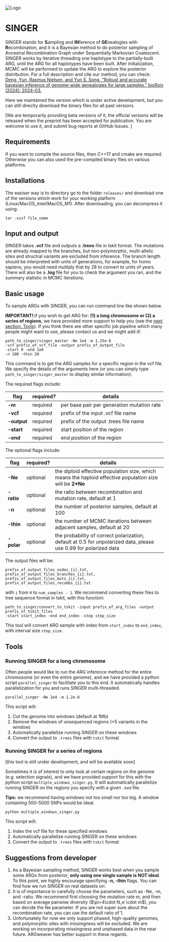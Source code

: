 ![Logo](SINGER.png)
# SINGER
SINGER stands for **S**ampling and **IN**ference of **GE**nealogies with **R**ecombination, and it is a Bayesian method to do posterior sampling of Ancestral Recombination Graph under Sequentially Markovian Coalescent. SINGER works by iterative threading one haplotype to the partially-built ARG, until the ARG for all haplotypes have been built. After initialization, MCMC will be performed to update the ARG to explore the posterior distribution. For a full description and cite our method, you can check: [Deng, Yun, Rasmus Nielsen, and Yun S. Song. "Robust and accurate bayesian inference of genome-wide genealogies for large samples." bioRxiv (2024): 2024-03.](https://www.biorxiv.org/content/10.1101/2024.03.16.585351v1.supplementary-material)


Here we maintained the version which is under active development, but you can still direclty download the binary files for all past versions. 

[We are temporarily providing beta versions of it, the official versions will be released when the preprint has been accepted for publication. You are welcome to use it, and submit bug reports at GitHub Issues. ]

## Requirements

If you want to compile the source files, then C++17 and cmake are required. Otherwise you can also used the pre-compiled binary files on various platforms. 

## Installations

The easiser way is to directory go to the folder `releases/` and download one of the versions which work for your working platform (Linux/MacOS_Intel/MacOS_M1). After downloading, you can decompress it using:

```
tar -xvzf file_name
```

## Input and output

SINGER takes **.vcf** file and outputs a **.trees** file in tskit format. The mutations are already mapped to the branches, but non-polymorphic, multi-allelic sites and structral variants are excluded from inference. The branch length should be interpreted with units of generations, for example, for homo sapiens, you would need multiply that by 28 to convert to units of years. There will also be a **.log** file for you to check the argument you ran, and the summary statistic in MCMC iterations. 

## Basic usage

To sample ARGs with SINGER, you can run command line like shown below. 

**IMPORTANT!**:if you wish to get ARG for: **(1) a long chromosome or (2) a series of regions**, we have provided more support to help you (see the [next section: Tools](#Tools)). If you think there are other specific job pipeline which many people might want to use, please contact us and we might add it! 

```
path_to_singer/singer_master -Ne 1e4 -m 1.25e-8
-vcf prefix_of_vcf_file -output prefix_of_output_file
-start 0 -end 1e6
-n 100 -thin 20
```

This command is to get the ARG samples for a specific region in the vcf file. We specify the details of the arguments here (or you can simply type ```path_to_singer/singer_master``` to display similar information):

The required flags include:

|flag|required?|details|  
|-------------------|-----|---|  
|**-m**|required|per base pair per generation mutation rate|
|**-vcf**|required|prefix of the input .vcf file name|
|**-output**|required|prefix of the output .trees file name| 
|**-start**|required|start position of the region| 
|**-end**|required|end position of the region| 

The optional flags include:

|flag|required?|details|  
|-------------------|-----|---|  
|**-Ne**|optional|the diploid effective population size, which means the haploid effective population size will be **2*Ne**|
|**-ratio**|optional|the ratio between recombination and mutation rate, default at 1|
|**-n**|optional|the number of posterior samples, default at 100|
|**-thin**|optional|the number of MCMC iterations between adjacent samples, default at 20|
|**-polar**|optional|the probability of correct polarization, default at 0.5 for unpolarized data, please use 0.99 for polarized data|

The output files will be:

```
prefix_of_output_files_nodes_{i}.txt, prefix_of_output_files_branches_{i}.txt, prefix_of_output_files_muts_{i}.txt, prefix_of_output_files_recombs_{i}.txt
```

with `i` from `0` to `num_samples - 1`. We recommend converting these files to tree sequence format in tskit, with this function:

```
path_to_singer/convert_to_tskit -input prefix_of_arg_files -output prefix_of_tskit_files
-start start_index -end end_index -step step_size
```

This tool will convert ARG sample with index from `start_index` to `end_index`, with interval size `step_size`. 


## Tools

### Running SINGER for a long chromosome

Often people would like to run the ARG inference method for the entire chromosome (or even the entire genome), and we have provided a python script `parallel_singer` to facilitate you to this end. It automatically handles parallelization for you and runs SINGER multi-threaded. 

```
parallel_singer -Ne 2e4 -m 1.2e-8 
```
This script will:

1. Cut the genome into windows (default at 1Mb)
2. Remove the windows of unsequenced regions (<5 variants in the window)
3. Automatically parallelize running SINGER on these windows
4. Convert the output to `.trees` files with `tskit` format


### Running SINGER for a series of regions

[this tool is still under development, and will be available soon]

Sometimes it is of interest to only look at certain regions on the genome (e.g. selection signals), and we have provided support for this with the python script `multiple_windows_singer.py`. It will automatically parallelize running SINGER on the regions you specify with a given `.bed` file. 

**Tips:** we recommend having windows not too small nor too big. A window containing 500-5000 SNPs would be ideal.

```
python multiple_windows_singer.py
```

This script will:

1. Index the vcf file for these specified windows
2. Automatically parallelize running SINGER on these windows
3. Convert the output to `.trees` files with `tskit` format

## Suggestions from developer

1. As a Bayesian sampling method, SINGER works best when you sample some ARGs from posterior, **only using one single sample is NOT ideal**. To this point, we highly encourage specifying **-n, -thin** flags. You can find how we run SINGER on real datasets on:
2. It is of importance to carefully choose the parameters, such as -Ne, -m, and -ratio. We recommend first choosing the mutation rate m, and then based on average pairwise diversity \($\pi=4\cdot N_e \cdot m\$), you can decide the Ne parameter. If you are not super sure about the recombination rate, you can use the default ratio of 1. 
3. Unfortunately for now we only support phased, high-quality genomes, and polymorphic sites with missingness will be excluded. We are working on incorporating missingness and unphased data in the near future. ARGweaver has better support in these regards.
